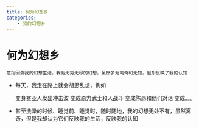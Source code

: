 ```yaml
---
title: 何为幻想乡
categories:
	- 我的幻想乡
---
```


# 何为幻想乡

	意指回溯我的幻想生活，我有无穷无尽的幻想，虽然多为离奇和无知，但却反映了我的认知

* 每天，我走在路上就会胡思乱想，例如

	变身赛亚人发出冲击波
	变成原力武士和人战斗
	变成陈昂和他们对话
	变成。。。

* 甚至洗澡的时候、睡觉前、睡觉时，随时随地，我的幻想无处不有，虽然离奇，但是我却认为它们反映我的生活，反映我的认知
